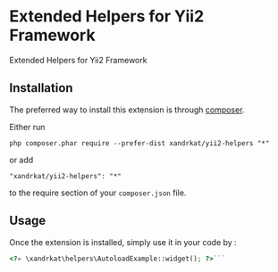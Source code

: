 Extended Helpers for Yii2 Framework
===================================
Extended Helpers for Yii2 Framework

Installation
------------

The preferred way to install this extension is through [composer](http://getcomposer.org/download/).

Either run

```
php composer.phar require --prefer-dist xandrkat/yii2-helpers "*"
```

or add

```
"xandrkat/yii2-helpers": "*"
```

to the require section of your `composer.json` file.


Usage
-----

Once the extension is installed, simply use it in your code by  :

```php
<?= \xandrkat\helpers\AutoloadExample::widget(); ?>```